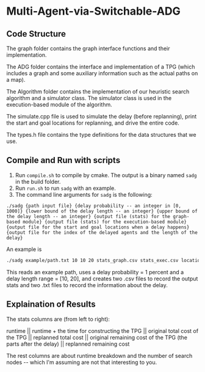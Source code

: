 # Multi-Agent-via-Switchable-ADG


## Code Structure
The graph folder contains the graph interface functions and their implementation.

The ADG folder contains the interface and implementation of a TPG (which includes a graph and some auxiliary information such as the actual paths on a map).

The Algorithm folder contains the implementation of our heuristic search algorithm and a simulator class. The simulator class is used in the execution-based module of the algorithm.

The simulate.cpp file is used to simulate the delay (before replanning), print the start and goal locations for replanning, and drive the entire code.

The types.h file contains the type definitions for the data structures that we use.

## Compile and Run with scripts
1. Run `compile.sh` to compile by cmake. The output is a binary named `sadg` in the build folder.
2. Run `run.sh` to run `sadg` with an example.
3. The command line arguments for `sadg` is the following:
```
./sadg {path input file} {delay probability -- an integer in [0, 1000]} {lower bound of the delay length -- an integer} {upper bound of the delay length -- an integer} {output file (stats) for the graph-based module} {output file (stats) for the execution-based module} {output file for the start and goal locations when a delay happens} {output file for the index of the delayed agents and the length of the delay}
```
An example is 
```sh
./sadg example/path.txt 10 10 20 stats_graph.csv stats_exec.csv locations.txt delay_setup.txt
```
This reads an example path, uses a delay probability = 1 percent and a delay length range = [10, 20], and creates two .csv files to record the output stats and two .txt files to record the information about the delay.

## Explaination of Results
The stats columns are (from left to right):

runtime || runtime + the time for constructing the TPG || original total cost of the TPG || replanned total cost || original remaining cost of the TPG (the parts after the delay) || replanned remaining cost

The rest columns are about runtime breakdown and the number of search nodes -- which I'm assuming are not that interesting to you.